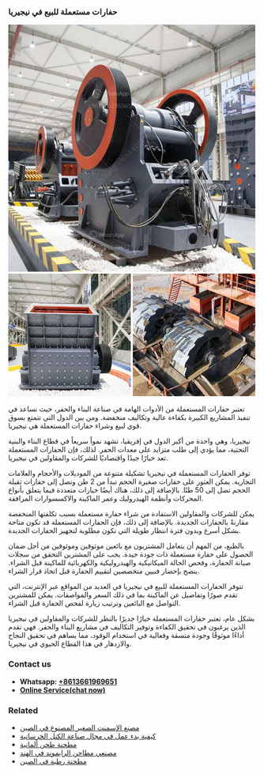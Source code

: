 <h3>حفارات مستعملة للبيع في نيجيريا</h3><img src='1701850854.jpg' alt=''><p>تعتبر حفارات المستعملة من الأدوات الهامة في صناعة البناء والحفر، حيث تساعد في تنفيذ المشاريع الكبيرة بكفاءة عالية وتكاليف منخفضة. ومن بين الدول التي تتمتع بسوق قوي لبيع وشراء حفارات المستعملة هي نيجيريا.</p><p>نيجيريا، وهي واحدة من أكبر الدول في إفريقيا، تشهد نمواً سريعاً في قطاع البناء والبنية التحتية، مما يؤدي إلى طلب متزايد على معدات الحفر. لذلك، فإن الحفارات المستعملة تعد خيارًا جيدًا واقتصاديًا للشركات والمقاولين في نيجيريا.</p><p>توفر الحفارات المستعملة في نيجيريا تشكيلة متنوعة من الموديلات والأحجام والعلامات التجارية. يمكن العثور على حفارات صغيرة الحجم تبدأ من 2 طن وتصل إلى حفارات ثقيلة الحجم تصل إلى 50 طنًا. بالإضافة إلى ذلك، هناك أيضًا خيارات متعددة فيما يتعلق بأنواع المحركات وأنظمة الهيدروليك وعمر الماكينة والاكسسوارات المرافقة.</p><p>يمكن للشركات والمقاولين الاستفادة من شراء حفارة مستعملة بسبب تكلفتها المنخفضة مقارنةً بالحفارات الجديدة. بالإضافة إلى ذلك، فإن الحفارات المستعملة قد تكون متاحة بشكل أسرع وبدون فترة انتظار طويلة التي تكون مطلوبة لتجهيز الحفارات الجديدة.</p><p>بالطبع، من المهم أن يتعامل المشتريون مع بائعين موثوقين وموثوقين من أجل ضمان الحصول على حفارة مستعملة ذات جودة جيدة. يجب على المشترين التحقق من سجلات صيانة الحفارة، وفحص الحالة الميكانيكية والهيدروليكية والكهربائية للماكينة قبل الشراء. ينصح بإحضار فنيين متخصصين لتقييم الحفارة قبل اتخاذ قرار الشراء.</p><p>تتوفر الحفارات المستعملة للبيع في نيجيريا في العديد من المواقع عبر الإنترنت، التي تقدم صورًا وتفاصيل عن الماكينة بما في ذلك السعر والمواصفات. يمكن للمشترين التواصل مع البائعين وترتيب زيارة لفحص الحفارة قبل الشراء.</p><p>بشكل عام، تعتبر حفارات المستعملة خيارًا جديرًا بالنظر للشركات والمقاولين في نيجيريا الذين يرغبون في تحقيق الكفاءة وتوفير التكاليف في مشاريع البناء والحفر. فهي تقدم أداءًا موثوقًا وجودة متسقة وفعالية في استخدام الوقود، مما يساهم في تحقيق النجاح والازدهار في هذا القطاع الحيوي في نيجيريا.</p><h3>Contact us</h3><ul><li><strong>Whatsapp:&nbsp;<a href="https://wa.me/8613661969651">+8613661969651</a></strong></li><li><a href="https://swt.shibang-china.com/?git&amp;zhl&amp;حفارات مستعملة للبيع في نيجيريا"><strong>Online Service(chat now)</strong></a></li></ul><h3>Related</h3><ul><li><a href='مصنع الإسمنت الصغير المصنوع في الصين.md'>مصنع الإسمنت الصغير المصنوع في الصين</a></li><li><a href='كيفية بدء عمل في مجال صناعة الكتل الخرسانية.md'>كيفية بدء عمل في مجال صناعة الكتل الخرسانية</a></li><li><a href='مطحنة طحن ألمانية.md'>مطحنة طحن ألمانية</a></li><li><a href='مصنعي مطاحن الرايموند في الهند.md'>مصنعي مطاحن الرايموند في الهند</a></li><li><a href='مطحنة رطبة في الصين.md'>مطحنة رطبة في الصين</a></li></ul>
